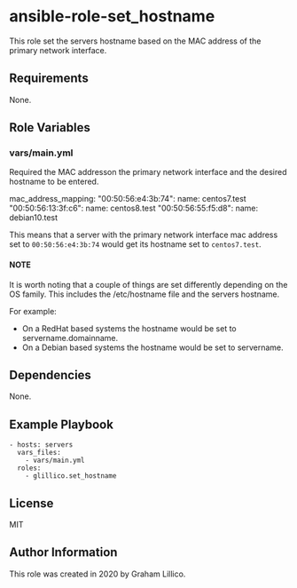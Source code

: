 # ansible-role-set_hostname

This role set the servers hostname based on the MAC address of the primary network interface.

## Requirements

None.

## Role Variables

### vars/main.yml

Required the MAC addresson the primary network interface and the desired hostname to be entered.

mac_address_mapping:
  "00:50:56:e4:3b:74":
    name: centos7.test
  "00:50:56:13:3f:c6":
    name: centos8.test
  "00:50:56:55:f5:d8":
    name: debian10.test

This means that a server with the primary network interface mac address set to `00:50:56:e4:3b:74` would get its hostname set to `centos7.test`.

#### NOTE

It is worth noting that a couple of things are set differently depending on the
OS family.  This includes the /etc/hostname file and the servers hostname.

For example:
- On a RedHat based systems the hostname would be set to servername.domainname.
- On a Debian based systems the hostname would be set to servername.

## Dependencies

None.

## Example Playbook

    - hosts: servers
      vars_files:
        - vars/main.yml
      roles:
        - glillico.set_hostname

## License

MIT

## Author Information

This role was created in 2020 by Graham Lillico.
